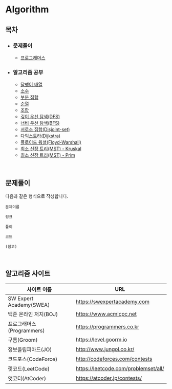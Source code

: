 # Algorithm



## 목차

- ### 문제풀이

  - [프로그래머스](./docs/programmers)

- ### 알고리즘 공부

  - [달팽이 배열](./docs/algorithms/%EB%8B%AC%ED%8C%BD%EC%9D%B4%20%EB%B0%B0%EC%97%B4.md)
  - [소수](./docs/algorithms/%EC%86%8C%EC%88%98.md)
  - [부분 집합](./docs/algorithms/%EB%B6%80%EB%B6%84%20%EC%A7%91%ED%95%A9.md)
  - [순열](./docs/algorithms/%EC%88%9C%EC%97%B4.md)
  - [조합](./docs/algorithms/%EC%A1%B0%ED%95%A9.md)
  - [깊이 우선 탐색(DFS)](./docs/algorithms/%EA%B9%8A%EC%9D%B4%20%EC%9A%B0%EC%84%A0%20%ED%83%90%EC%83%89(DFS).md)
  - [너비 우선 탐색(BFS)](./docs/algorithms/%EB%84%88%EB%B9%84%20%EC%9A%B0%EC%84%A0%20%ED%83%90%EC%83%89(BFS).md)
  - [서로소 집합(Disjoint-set)](./docs/algorithms/%EC%84%9C%EB%A1%9C%EC%86%8C%20%EC%A7%91%ED%95%A9(Disjoint-set).md)
  - [다익스트라(Dijkstra)](./docs/algorithms/%EB%8B%A4%EC%9D%B5%EC%8A%A4%ED%8A%B8%EB%9D%BC(Dijkstra).md)
  - [플로이드 워셜(Floyd-Warshall)](./docs/algorithms/%ED%94%8C%EB%A1%9C%EC%9D%B4%EB%93%9C%20%EC%9B%8C%EC%85%9C(Floyd-Warshall).md)
  - [최소 신장 트리(MST) - Kruskal](./docs/algorithms/%EC%B5%9C%EC%86%8C%20%EC%8B%A0%EC%9E%A5%20%ED%8A%B8%EB%A6%AC(MST)%20-%20Kruskal.md)
  - [최소 신장 트리(MST) - Prim](./docs/algorithms/%EC%B5%9C%EC%86%8C%20%EC%8B%A0%EC%9E%A5%20%ED%8A%B8%EB%A6%AC(MST)%20-%20Prim.md)

<br>

## 문제풀이

다음과 같은 형식으로 작성합니다.

```
문제이름

링크

풀이

코드

(참고)
```

<br>

## 알고리즘 사이트

| 사이트 이름               | URL                                  |
| ------------------------- | ------------------------------------ |
| SW Expert Academy(SWEA)   | https://swexpertacademy.com          |
| 백준 온라인 저지(BOJ)     | https://www.acmicpc.net              |
| 프로그래머스(Programmers) | https://programmers.co.kr            |
| 구름(Groom)               | https://level.goorm.io               |
| 정보올림피아드(JO)        | http://www.jungol.co.kr/             |
| 코드포스(CodeForce)       | http://codeforces.com/contests       |
| 릿코드(LeetCode)          | https://leetcode.com/problemset/all/ |
| 앳코더(AtCoder)           | https://atcoder.jp/contests/         |

